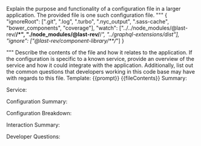 Explain the purpose and functionality of a configuration file in a larger application.
The provided file is one such configuration file.
"""
{
  "ignoreRoot": [".git", ".log", ".turbo", ".nyc_output", ".sass-cache", "bower_components", "coverage"],
  "watch": ["../../node_modules/@last-rev/**/*", "./node_modules/@last-rev/**/*", "../graphql-extensions/dist"],
  "ignore": ["@last-rev/component-library/**/*"]
}

"""
Describe the contents of the file and how it relates to the application.
If the configuration is specific to a known service, provide an overview of the service and how it could integrate with the application.
Additionally, list out the common questions that developers working in this code base may have with regards to this file.
Template:
{{prompt}}
{{fileContents}}
Summary:
<brief overview of the file and all its major components>

Service:
<describe the service that this configuration file is for>

Configuration Summary:
<describe how this config is setup relative to the default settings>

Configuration Breakdown:
<list out each config paramter and its potentail effect on the application>

Interaction Summary:
<a summary of how the configration could interact with the rest of the application>

Developer Questions:
<a list of questions Developers working with this component may have the following questions when debugging or changing this file>